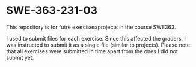 # SWE-363-231-03
This repository is for futre exercises/projects in the course SWE363. 

I used to submit files for each exercise. Since this affected the graders, I was instructed to submit it as a single file (similar to projects). 
Please note that all exercises were submitted in time apart from the ones I did not submit yet. 
